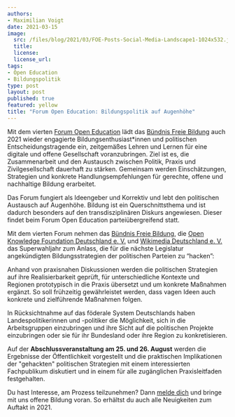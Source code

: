 ```yaml
---
authors:
- Maximilian Voigt
date: 2021-03-15
image:
  src: /files/blog/2021/03/FOE-Posts-Social-Media-Landscape1-1024x532.jpg
  title:
  license:
  license_url:
tags:
- Open Education
- Bildungspolitik
type: post
layout: post
published: true
featured: yellow
title: "Forum Open Education: Bildungspolitik auf Augenhöhe"
---
```


Mit dem vierten [Forum Open Education](https://education.forum-open.de/) lädt das [Bündnis Freie Bildung](https://buendnis-freie-bildung.de/) auch 2021 wieder engagierte Bildungsenthusiast*innen und politischen Entscheidungstragende ein, zeitgemäßes Lehren und Lernen für eine digitale und offene Gesellschaft voranzubringen. Ziel ist es, die Zusammenarbeit und den Austausch zwischen Politik, Praxis und Zivilgesellschaft dauerhaft zu stärken. Gemeinsam werden Einschätzungen, Strategien und konkrete Handlungsempfehlungen für gerechte, offene und nachhaltige Bildung erarbeitet.

Das Forum fungiert als Ideengeber und Korrektiv und lebt den politischen Austausch auf Augenhöhe. Bildung ist ein Querschnittsthema und ist dadurch besonders auf den transdisziplinären Diskurs angewiesen. Dieser findet beim Forum Open Education parteiübergreifend statt.

Mit dem vierten Forum nehmen das [Bündnis Freie Bildung](https://buendnis-freie-bildung.de/), die [Open Knowledge Foundation Deutschland e. V.](https://okfn.de/) und [Wikimedia Deutschland e. V.](https://www.wikimedia.de/) das Superwahljahr zum Anlass, die für die nächste Legislatur angekündigten Bildungsstrategien der politischen Parteien zu “hacken”:

Anhand von praxisnahen Diskussionen werden die politischen Strategien auf ihre Realisierbarkeit geprüft, für unterschiedliche Kontexte und Regionen prototypisch in die Praxis übersetzt und um konkrete Maßnahmen ergänzt. So soll frühzeitig gewährleistet werden, dass vagen Ideen auch konkrete und zielführende Maßnahmen folgen.

In Rücksichtnahme auf das föderale System Deutschlands haben Landespolitikerinnen und -politiker die Möglichkeit, sich in die Arbeitsgruppen einzubringen und ihre Sicht auf die politischen Projekte einzubringen oder sie für ihr Bundesland oder ihre Region zu konkretisieren.

Auf der **Abschlussveranstaltung am 25. und 26. August** werden die Ergebnisse der Öffentlichkeit vorgestellt und die praktischen Implikationen der "gehackten" politischen Strategien mit einem interessierten Fachpublikum diskutiert und in einem für alle zugänglichen Praxisleitfaden festgehalten.

Du hast Interesse, am Prozess teilzunehmen? Dann [melde dich](/projekte/forumopenedu/) und bringe mit uns offene Bildung voran. So erhältst du auch alle Neuigkeiten zum Auftakt in 2021.